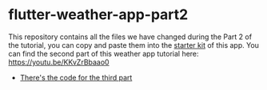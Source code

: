 # flutter-weather-app-part2

This repository contains all the files we have changed during the Part 2 of the tutorial, you can copy and paste them into the [starter kit](https://github.com/mercihohmann/flutter-weather-app-starterkit) of this app. You can find the second part of this weather app tutorial here: https://youtu.be/KKvZrBbaao0

* [There's the code for the third part](https://github.com/mercihohmann/flutter-weather-app-part3)
